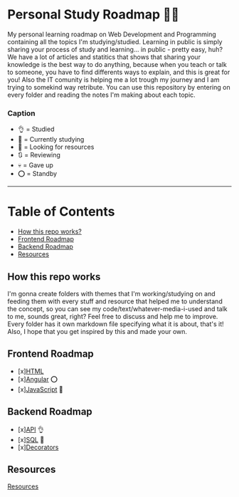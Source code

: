 # Personal Study Roadmap :notebook::girl:

My personal learning roadmap on Web Development and Programming containing all the topics I'm studying/studied. 
Learning in public is simply sharing your process of study and learning... in public - pretty easy, huh? We have a lot of articles and statitics that shows that sharing your knowledge is the best way to do anything, because when you teach or talk to someone, you have to find differents ways to explain, and this is great for you! Also the IT comunity is helping me a lot trough my journey and  I am trying to somekind way retribute. You can use this repository by entering on every folder and reading the notes I'm making about each topic. 


### Caption


- :ok_hand: = Studied 
- :memo: = Currently studying 
- :eyes: = Looking for resources
- :arrows_clockwise: = Reviewing
- :skull: =  Gave up
- :o: = Standby



---


# Table of Contents
 - [How this repo works?](#how-this-repo-works)
 - [Frontend Roadmap](#frontend-roadmap)
 - [Backend Roadmap](#backend-roadmap)
 - [Resources](#resources)

## How this repo works
I'm gonna create folders with themes that I'm working/studying on and feeding them with every stuff and resource that helped me to understand the concept, so you can see my code/text/whatever-media-i-used and talk to me, sounds great, right? Feel free to discuss and help me to improve. Every folder has it own markdown file specifying what it is about, that's it! Also, I hope that you get inspired by this and made your own. 

## Frontend Roadmap
- [x][HTML](#html)
- [x][Angular](frontend/angular.md) :o:
- [x][JavaScript](frontend/javascript.md)  :memo:

## Backend Roadmap
- [x][API](backend/api.md) :ok_hand:
- [x][SQL](backend/sql.md) :memo:
- [x][Decorators](backend/decorators.md) 

## Resources 
[Resources](#resources)